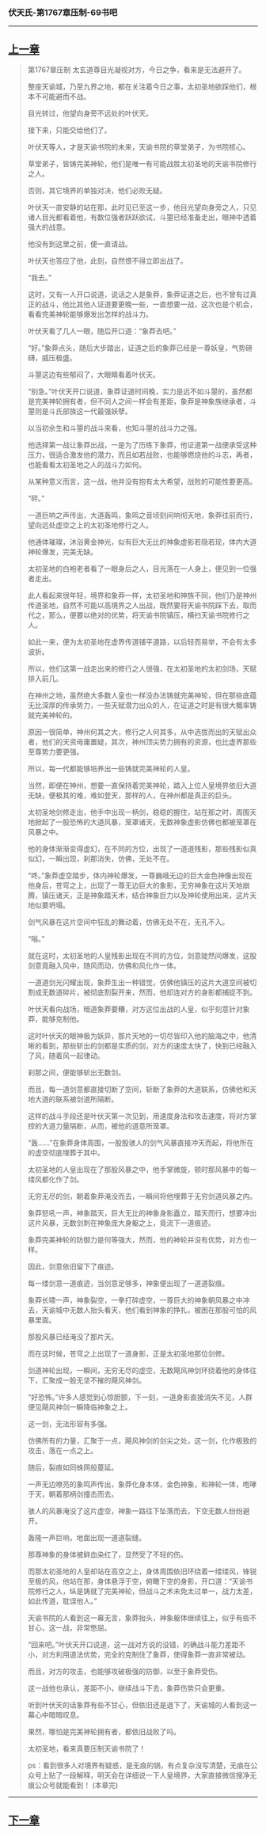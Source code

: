 ### 伏天氏-第1767章压制-69书吧

--------
[上一章](./843949413247cf3797ef466f7e61507f.md)
--------


>
>
>
>第1767章压制
>太玄道尊目光凝视对方，今日之争，看来是无法避开了。
>
>整座天谕城，乃至九界之地，都在关注着今日之事，太初圣地欲踩他们，根本不可能避而不战。
>
>目光转过，他望向身旁不远处的叶伏天。
>
>接下来，只能交给他们了。
>
>叶伏天等人，才是天谕书院的未来，天谕书院的草堂弟子，为书院核心。
>
>草堂弟子，皆铸完美神轮，他们是唯一有可能战胜太初圣地的天谕书院修行之人。
>
>否则，其它境界的单独对决，他们必败无疑。
>
>叶伏天一直安静的站在那，此时见已至这一步，他目光望向身旁之人，只见诸人目光都看着他，有数位强者跃跃欲试，斗曌已经准备走出，眼神中透着强大的战意。
>
>他没有到这里之前，便一直请战。
>
>叶伏天也答应了他，此刻，自然恨不得立即出战了。
>
>“我去。”
>
>这时，又有一人开口说道，说话之人是象莽，象莽证道之后，也不曾有过真正的战斗，他比其他人证道要更晚一些，一直想要一战，这次也是个机会，看看完美神轮能够爆发出怎样的战斗力。
>
>叶伏天看了几人一眼，随后开口道：“象莽去吧。”
>
>“好。”象莽点头，随后大步踏出，证道之后的象莽已经是一尊妖皇，气势磅礴，威压极盛。
>
>斗曌这边有些郁闷了，大眼睛看着叶伏天。
>
>“别急。”叶伏天开口说道，象莽证道时间晚，实力是远不如斗曌的，虽然都是完美神轮拥有者，但不同人之间一样会有差距，象莽是神象族继承者，斗曌则是斗氏部族这一代最强妖孽。
>
>以当初余生和斗曌的战斗来看，也知斗曌的战斗力之强。
>
>他选择第一战让象莽出战，一是为了历练下象莽，他证道第一战便承受这种压力，很适合激发他的潜力，而且如若战败，也能够燃烧他的斗志，再者，也能看看太初圣地之人的战斗力如何。
>
>从某种意义而言，这一战，他并没有抱有太大希望，战败的可能性要更高。
>
>“砰。”
>
>一道巨响之声传出，大道轰鸣，象鸣之音顷刻间响彻天地，象莽往前而行，望向远处虚空之上的太初圣地修行之人。
>
>他通体璀璨，沐浴黄金神光，似有巨大无比的神象虚影若隐若现，体内大道神轮爆发，完美无缺。
>
>太初圣地的白袍老者看了一眼身后之人，目光落在一人身上，便见到一位强者走出。
>
>此人看起来很年轻，境界和象莽一样，太初圣地和神族不同，他们乃是神州传道圣地，自然不可能以高境界之人出战，既然要将天谕书院踩下去，取而代之，那么，便要以绝对的优势，将天谕书院镇压，横扫天谕书院修行之人。
>
>如此一来，便为太初圣地在虚界传道铺平道路，以后轻而易举，不会有太多波折。
>
>所以，他们这第一战走出来的修行之人很强，在太初圣地的太初剑场，天赋排入前几。
>
>在神州之地，虽然绝大多数人皇也一样没办法铸就完美神轮，但在那些底蕴无比深厚的传承势力，一些天赋潜力出众的人，在证道之时是有很大概率铸就完美神轮的。
>
>原因一很简单，神州何其之大，修行之人何其多，从中选拔而出的天赋出众者，他们的天资毋庸置疑，其次，神州顶尖势力拥有的资源，也比虚界那些至尊势力要更强。
>
>所以，每一代都能够培养出一些铸就完美神轮的人皇。
>
>当然，即便在神州，想要一直保持着完美神轮，踏入上位人皇境界依旧大道无缺，便极其的难，难如登天，那样的人，在神州都是真正的巨头。
>
>太初圣地剑修走出，他手中出现一柄剑，稳稳的握住，站在那之时，周围天地掀起了一股恐怖的大道风暴，笼罩诸天，无数神象虚影仿佛也都被笼罩在风暴之中。
>
>他的身体渐渐变得虚幻，在不同的方位，出现了一道道残影，那些残影似真似幻，一瞬出现，刹那消失，仿佛，无处不在。
>
>“咚。”象莽虚空踏步，体内神轮爆发，一尊巍峨无边的巨大金色神像出现在他身后，苍穹之上，出现了一尊无边巨大的象影，无穷神象在这片天地崩腾，镇压诸天，正是神象踏天术，结合神象巨力以及神轮使用出来，这片天地似要坍塌。
>
>剑气风暴在这片空间中狂乱的舞动着，仿佛无处不在，无孔不入。
>
>“嗡。”
>
>就在这时，太初圣地的人皇残影出现在不同的方位，剑意陡然间爆发，这股剑意竟融入风中，随风而动，仿佛和风化作一体。
>
>一道道剑光闪耀出现，象莽生出一种错觉，仿佛他镇压的这片大道空间被切割成无数道碎片，被彻底割裂开来，然而，他却连对方的身影都捕捉不到。
>
>叶伏天看向战场，暗道象莽要糟，对方这位出战的人皇，似乎刻意针对象莽，能够克制他。
>
>这时叶伏天的眼神极为妖异，那片天地的一切尽皆印入他的脑海之中，他清晰的看到，那些斩出的剑都是实质的剑，对方的速度太快了，快到已经融入了风，随着风一起律动。
>
>刹那之间，便能够斩出无数剑。
>
>而且，每一道剑意都直接切断了空间，斩断了象莽的大道联系，仿佛他和天地大道的联系被剑道所隔断。
>
>这样的战斗手段还是叶伏天第一次见到，用速度身法和攻击速度，将对方掌控的大道力量隔断，从而，被他的道意所笼罩。
>
>“轰……”在象莽身体周围，一股股骇人的剑气风暴直接冲天而起，将他所在的虚空彻底埋葬于其中。
>
>太初圣地的人皇出现在了那股风暴之中，他手掌微旋，顿时那风暴中的每一缕风都化作了剑。
>
>无穷无尽的剑，朝着象莽淹没而去，一瞬间将他埋葬于无穷剑道风暴之内。
>
>象莽怒吼一声，神象踏天，巨大无比的神象身影矗立，踏天而行，想要冲出这片风暴，无数剑刺在神象庞大身躯之上，竟流下一道痕迹。
>
>象莽完美神轮的防御力是何等强大，然而，他的神轮并没有优势，对方也一样。
>
>因此，剑意依旧留下了痕迹。
>
>每一缕剑意一道痕迹，当剑意足够多，神象便出现了一道道裂痕。
>
>象莽长啸一声，神象裂空，一拳打碎虚空，一尊巨大的神象朝风暴之中冲去，天谕城中无数人抬头看天，他们看到神象的挣扎，被困在那股可怕的风暴里面。
>
>那股风暴已经淹没了那片天。
>
>而在这时候，苍穹之上出现了一道身影，正是太初圣地那位剑修。
>
>剑道神轮出现，一瞬间，无穷无尽的虚空，无数飓风神剑环绕着他的身体往下，汇聚成一股无坚不摧的飓风神剑。
>
>“好恐怖。”许多人感觉到心惊胆颤，下一刻，一道身影直接消失不见，人群便见飓风神剑一瞬降临神象之上。
>
>这一剑，无法形容有多强。
>
>仿佛所有的力量，汇聚于一点，飓风神剑的剑尖之处，这一剑，化作极致的攻击，落在一点之上。
>
>随后，裂痕如同蛛网般蔓延。
>
>一声无边嘹亮的象鸣声传出，象莽化身本体，金色神象，和神轮一体，咆哮于天，朝着那柄剑撞击而去。
>
>骇人的风暴淹没了这片虚空，神象一路往下坠落而去，下空无数人纷纷避开。
>
>轰隆一声巨响，地面出现一道道裂缝。
>
>那尊神象的身体被鲜血染红了，显然受了不轻的伤。
>
>而那太初圣地的人皇却站在高空之上，身体周围依旧环绕着一缕缕风，锋锐至极的风，他站在那，身体悬浮于空，俯瞰下空的身影，开口道：“天谕书院修行之人，纵是铸就了完美神轮，但战斗之术未免太过单一，战力太差，如此传道，耽误他人。”
>
>天谕书院的人看到这一幕无言，象莽抬头，神象躯体继续往上，似乎有些不甘心，这一战，非常憋屈。
>
>“回来吧。”叶伏天开口说道，这一战对方说的没错，的确战斗能力差距不小，对方利用道法优势，完全的克制住了象莽，使得象莽一直非常被动。
>
>而且，对方的攻击，也能够攻破极强的防御，以至于象莽受伤。
>
>这一战他也承认，差距不小，继续战斗下去，象莽伤势只会更重。
>
>听到叶伏天的话象莽有些不甘心，但依旧还是退下了，天谕城的人看到这一幕心中暗暗叹息。
>
>果然，哪怕是完美神轮拥有者，都依旧战败了吗。
>
>太初圣地，看来真要压制天谕书院了！
>
>ps：看到很多人对境界有疑惑，是无痕的锅，有点复杂没写清楚，无痕在公众号上贴了一段解释，明天会在详细说一下人皇境界，大家直接微信搜净无痕公众号就能看到！
>(本章完)
>
>

--------
[下一章](./059951818e96b7a9bf0b85ce1ec62417.md)
--------
